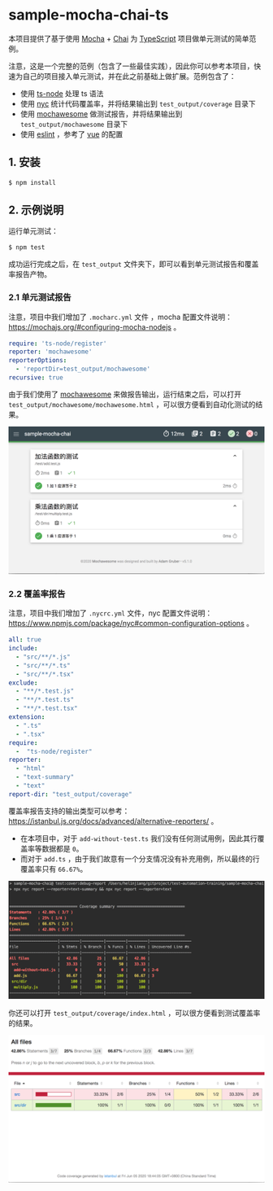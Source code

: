 # sample-mocha-chai-ts

本项目提供了基于使用 [Mocha](https://mochajs.org/) + [Chai](https://www.chaijs.com/) 为 [TypeScript](https://github.com/Microsoft/TypeScript) 项目做单元测试的简单范例。

注意，这是一个完整的范例（包含了一些最佳实践），因此你可以参考本项目，快速为自己的项目接入单元测试，并在此之前基础上做扩展。范例包含了：

- 使用 [ts-node](https://www.npmjs.com/package/ts-node) 处理 ts 语法
- 使用 [nyc](https://www.npmjs.com/package/nyc) 统计代码覆盖率，并将结果输出到 `test_output/coverage` 目录下
- 使用 [mochawesome](https://www.npmjs.com/package/mochawesome) 做测试报告，并将结果输出到 `test_output/mochawesome` 目录下
- 使用 [eslint](https://eslint.org/) ，参考了 [vue](https://github.com/vuejs/vue) 的配置


## 1. 安装

```bash
$ npm install
```

## 2. 示例说明

运行单元测试：

```bash
$ npm test
```

成功运行完成之后，在 `test_output` 文件夹下，即可以看到单元测试报告和覆盖率报告产物。

### 2.1 单元测试报告

注意，项目中我们增加了 `.mocharc.yml` 文件 ，mocha 配置文件说明：https://mochajs.org/#configuring-mocha-nodejs 。

```yaml
require: 'ts-node/register'
reporter: 'mochawesome'
reporterOptions:
  - 'reportDir=test_output/mochawesome'
recursive: true
```

由于我们使用了 [mochawesome](https://www.npmjs.com/package/mochawesome) 来做报告输出，运行结束之后，可以打开 `test_output/mochawesome/mochawesome.html` ，可以很方便看到自动化测试的结果。

![](../.asset/img/mochawesome.png)


### 2.2 覆盖率报告

注意，项目中我们增加了 `.nycrc.yml` 文件，nyc 配置文件说明：https://www.npmjs.com/package/nyc#common-configuration-options 。

```yaml
all: true
include:
  - "src/**/*.js"
  - "src/**/*.ts"
  - "src/**/*.tsx"
exclude:
  - "**/*.test.js"
  - "**/*.test.ts"
  - "**/*.test.tsx"
extension:
  - ".ts"
  - ".tsx"
require:
  -  "ts-node/register"
reporter:
  - "html"
  - "text-summary"
  - "text"
report-dir: "test_output/coverage"
```

覆盖率报告支持的输出类型可以参考：https://istanbul.js.org/docs/advanced/alternative-reporters/ 。

- 在本项目中，对于 `add-without-test.ts` 我们没有任何测试用例，因此其行覆盖率等数据都是 `0`。
- 而对于 `add.ts` ，由于我们故意有一个分支情况没有补充用例，所以最终的行覆盖率只有 `66.67%`。


![](../.asset/img/nyc-coverage.png)

你还可以打开 `test_output/coverage/index.html` ，可以很方便看到测试覆盖率的结果。

![](../.asset/img/nyc-report-html.png)